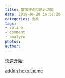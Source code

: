 ```yaml
---
title: 增加评论和统计功能
date: 2019-08-28 16:57:26
categories: 技术
tags:
- valine
- comment
- analyze
photos:
author:
---
```


[快速开始](https://valine.js.org/quickstart.html)

[addon hexo theme](https://github.com/Baileyswu/hexo-theme-random)